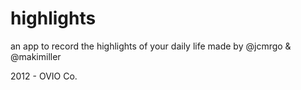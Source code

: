 highlights
==========

an app to record the highlights of your daily life made by @jcmrgo & @makimiller

2012 - OVIO Co.